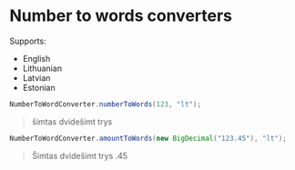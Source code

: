 # Number to words converters

Supports:
- English
- Lithuanian
- Latvian
- Estonian

```java
NumberToWordConverter.numberToWords(123, "lt");
```
> šimtas dvidešimt trys



```java
NumberToWordConverter.amountToWords(new BigDecimal("123.45"), "lt");
```
> Šimtas dvidešimt trys .45
